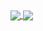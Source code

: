 <a href="https://github.com/anuraghazra/github-readme-stats">
  <img align="center" src="https://github-readme-stats-git-master-ultima13.vercel.app/api?username=Ultima13&count_private=true&show_icons=true&theme=dracula" />
</a>
<a href="https://github.com/anuraghazra/convoychat">
  <img align="center" src="https://github-readme-stats-git-master-ultima13.vercel.app/api/top-langs/?username=Ultima13&count_private=true&langs_count=10&layout=compact&theme=dracula" />
</a>
